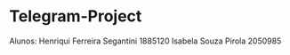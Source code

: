 # Telegram-Project

Alunos: Henriqui Ferreira Segantini 1885120
        Isabela Souza Pirola 2050985
